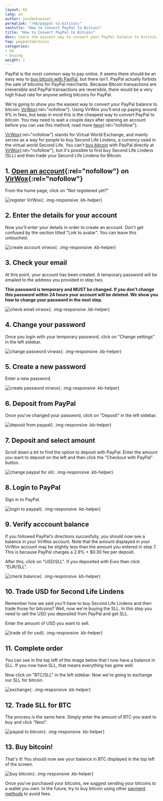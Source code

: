 ```yaml
---
layout: kb
lang: en
author: jordantuwiner
permalink: "/kb/paypal-to-bitcoin/"
seotitle: "How to Convert PayPal to Bitcoin"
title: "How to Convert PayPal to Bitcoin"
desc: Learn the easiest way to convert your PayPal balance to bitcoin.
faq: paypaltobitcoin
categories: 
- kb
- buying
weight: 1
---
```

PayPal is the most common way to pay online. It seems there should be an easy way to [buy bitcoin with PayPal](/en/buy-bitcoin-paypal/), but there isn't. PayPal actually forbids the sale of bitcoins for PayPal merchants. Because Bitcoin transactions are irreversible and PayPal transactions are reversible, there would be a very high fraud rate for anyone selling bitcoins for PayPal. 

We're going to show you the easiest way to convert your PayPal balance to bitcoin: [VirWox](http://buybitcoinww.co/bitcoin_virwox){:rel="nofollow"}. Using VirWox you’ll end up paying around 9% in fees, but keep in mind this is the cheapest way to convert PayPal to bitcoin. You may need to wait a couple days after opening an account before you can use this method; read more [here](https://www.virwox.com/help.php?r=fbbb7#_Levels_and_Limits){:rel="nofollow"}. 

[VirWox](http://buybitcoinww.co/bitcoin_virwox){:rel="nofollow"} stands for Virtual World Exchange, and mainly serves as a way for people to buy Second Life Lindens, a currency used in the virtual world Second Life. You can't [buy bitcoin](/) with PayPal directly at [VirWox](http://buybitcoinww.co/bitcoin_virwox){:rel="nofollow"}, but it's possible to first buy Second Life Lindens (SLL) and then trade your Second Life Lindens for Bitcoin.

## 1. [Open an account](http://buybitcoinww.co/bitcoin_virwox){:rel="nofollow"} on [VirWox](http://buybitcoinww.co/bitcoin_virwox){:rel="nofollow"}

From the home page, click on "Not registered yet?"

![register VirWox][1]{: .img-responsive .kb-helper}

## 2. Enter the details for your account

Now you'll enter your details in order to create an account. Don't get confused by the section titled "Link to avatar". You can leave this untouched.  

![create account virwox][2]{: .img-responsive .kb-helper}

## 3. Check your email

At this point, your account has been created. A temporary password will be emailed to the address you provided in step two. 

**This password is temporary and MUST be changed. If you don't change this password within 24 hours your account will be deleted. We show you how to change your password in the next step.**

![check email virwox][3]{: .img-responsive .kb-helper}

## 4. Change your password

Once you login with your temporary password, click on "Change settings" in the left sidebar. 

![change password virwox][4]{: .img-responsive .kb-helper}

## 5. Create a new password

Enter a new password. 

![create password virwox][5]{: .img-responsive .kb-helper}

## 6. Deposit from PayPal

Once you've changed your password, click on "Deposit" in the left sidebar. 

![deposit from paypal][6]{: .img-responsive .kb-helper}

## 7. Deposit and select amount

Scroll down a bit to find the option to deposit with PayPal. Enter the amount you want to deposit on the left and then click the "Checkout with PayPal" button. 

![change paypal for sll][7]{: .img-responsive .kb-helper}

## 8. Login to PayPal

Sign in to PayPal. 

![login to paypal][8]{: .img-responsive .kb-helper}

## 9. Verify acccount balance

If you followed PayPal's directions succesfully, you should now see a balance in your VirWox account. Note that the amount displayed in your VirWox account may be slightly less than the amount you entered in step 7. This is because PayPal charges a 2.9% + $0.30 fee per deposit. 

After this, click on "USD/SLL". If you deposited with Euro then click "EUR/SLL". 

![check balance][9]{: .img-responsive .kb-helper}

## 10. Trade USD for Second Life Lindens

Remember how we said you'll have to buy Second Life Lindens and then trade those for bitcoins? Well, now we're buying the SLL. In this step you need to sell the USD you deposited from PayPal and get SLL. 

Enter the amount of USD you want to sell. 

![trade sll for usd][10]{: .img-responsive .kb-helper}

## 11. Complete order

You can see in the top left of the image below that I now have a balance in SLL. If you now have SLL, that means everything has gone well. 

Now click on "BTC/SLL" in the left sidebar. Now we're going to exchange our SLL for bitcoin. 

![exchange][11]{: .img-responsive .kb-helper}

## 12. Trade SLL for BTC

The process is the same here. Simply enter the amount of BTC you want to buy and click "Next". 

![paypal to bitcoin][12]{: .img-responsive .kb-helper}

## 13. Buy bitcoin!

That's it! You should now see your balance in BTC displayed in the top left of the screen. 

![buy bitcoin][13]{: .img-responsive .kb-helper}

Once you've purchased your bitcoins, we suggest sending your bitcoins to a wallet you own. In the future, try to buy bitcoin using other [payment methods](/en/payment-methods/) to avoid fees. 

[1]: /img/paypaltobtc/1.png
[2]: /img/paypaltobtc/2.png
[3]: /img/paypaltobtc/3.png
[4]: /img/paypaltobtc/4.png
[5]: /img/paypaltobtc/5.png
[6]: /img/paypaltobtc/6.png
[7]: /img/paypaltobtc/7.png
[8]: /img/paypaltobtc/8.png
[9]: /img/paypaltobtc/9.png
[10]: /img/paypaltobtc/10.png
[11]: /img/paypaltobtc/11.png
[12]: /img/paypaltobtc/12.png
[13]: /img/paypaltobtc/13.png